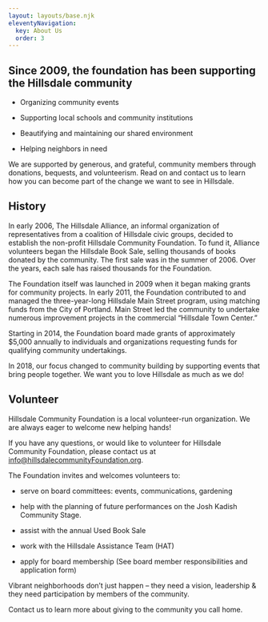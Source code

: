 ```yaml
---
layout: layouts/base.njk
eleventyNavigation:
  key: About Us
  order: 3
---
```

## Since 2009, the foundation has been supporting the Hillsdale community

*   Organizing community events
    
*   Supporting local schools and community institutions
    
*   Beautifying and maintaining our shared environment
    
*   Helping neighbors in need
    

We are supported by generous, and grateful, community members through donations, bequests, and volunteerism. Read on and contact us to learn how you can become part of the change we want to see in Hillsdale.

## History

In early 2006, The Hillsdale Alliance, an informal organization of representatives from a coalition of Hillsdale civic groups, decided to establish the non-profit Hillsdale Community Foundation. To fund it, Alliance volunteers began the Hillsdale Book Sale, selling thousands of books donated by the community. The first sale was in the summer of 2006. Over the years, each sale has raised thousands for the Foundation.

The Foundation itself was launched in 2009 when it began making grants for community projects. In early 2011, the Foundation contributed to and managed the three-year-long Hillsdale Main Street program, using matching funds from the City of Portland. Main Street led the community to undertake numerous improvement projects in the commercial “Hillsdale Town Center.”

Starting in 2014, the Foundation board made grants of approximately $5,000 annually to individuals and organizations requesting funds for qualifying community undertakings.

In 2018, our focus changed to community building by supporting events that bring people together. We want you to love Hillsdale as much as we do!

## Volunteer

Hillsdale Community Foundation is a local volunteer-run organization. We are always eager to welcome new helping hands!

If you have any questions, or would like to volunteer for Hillsdale Community Foundation, please contact us at [info@hillsdalecommunityFoundation.org](mailto:info@hillsdalecommunityFoundation.org).

The Foundation invites and welcomes volunteers to:

*   serve on board committees: events, communications, gardening
    
*   help with the planning of future performances on the Josh Kadish Community Stage.
    
*   assist with the annual Used Book Sale
    
*   work with the Hillsdale Assistance Team (HAT)
    
*   apply for board membership (See board member responsibilities and application form)
    

Vibrant neighborhoods don’t just happen – they need a vision, leadership & they need participation by members of the community.

Contact us to learn more about giving to the community you call home.
